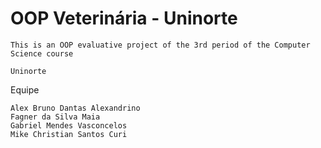 # OOP Veterinária - Uninorte

````
This is an OOP evaluative project of the 3rd period of the Computer Science course

Uninorte
````

Equipe

````
Alex Bruno Dantas Alexandrino
Fagner da Silva Maia
Gabriel Mendes Vasconcelos
Mike Christian Santos Curi
````